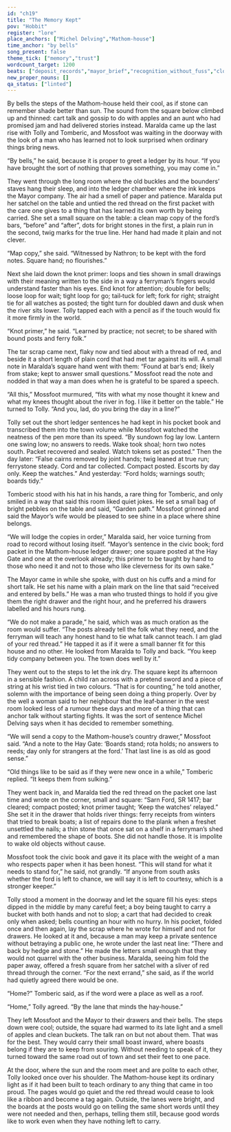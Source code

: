 ```yaml
---
id: "ch19"
title: "The Memory Kept"
pov: "Hobbit"
register: "lore"
place_anchors: ["Michel Delving","Mathom-house"]
time_anchor: "by bells"
song_present: false
theme_tick: ["memory","trust"]
wordcount_target: 1200
beats: ["deposit_records","mayor_brief","recognition_without_fuss","closing_image"]
new_proper_nouns: []
qa_status: ["linted"]
---
```

By bells the steps of the Mathom-house held their cool, as if stone can remember shade better than sun. The sound from the square below climbed up and thinned: cart talk and gossip to do with apples and an aunt who had promised jam and had delivered stories instead. Maralda came up the last rise with Tolly and Tomberic, and Mossfoot was waiting in the doorway with the look of a man who has learned not to look surprised when ordinary things bring news.

“By bells,” he said, because it is proper to greet a ledger by its hour. “If you have brought the sort of nothing that proves something, you may come in.”

They went through the long room where the old buckles and the bounders’ staves hang their sleep, and into the ledger chamber where the ink keeps the Mayor company. The air had a smell of paper and patience. Maralda put her satchel on the table and untied the red thread on the first packet with the care one gives to a thing that has learned its own worth by being carried. She set a small square on the table: a clean map copy of the ford’s bars, “before” and “after”, dots for bright stones in the first, a plain run in the second, twig marks for the true line. Her hand had made it plain and not clever.

“Map copy,” she said. “Witnessed by Nathron; to be kept with the ford notes. Square hand; no flourishes.”

Next she laid down the knot primer: loops and ties shown in small drawings with their meaning written to the side in a way a ferryman’s fingers would understand faster than his eyes. End knot for attention; double for bells; loose loop for wait; tight loop for go; tail‑tuck for left; fork for right; straight tie for all watches as posted; the tight turn for doubled dawn and dusk when the river sits lower. Tolly tapped each with a pencil as if the touch would fix it more firmly in the world.

“Knot primer,” he said. “Learned by practice; not secret; to be shared with bound posts and ferry folk.”

The tar scrap came next, flaky now and tied about with a thread of red, and beside it a short length of plain cord that had met tar against its will. A small note in Maralda’s square hand went with them: “Found at bar’s end; likely from stake; kept to answer small questions.” Mossfoot read the note and nodded in that way a man does when he is grateful to be spared a speech.

“All this,” Mossfoot murmured, “fits with what my nose thought it knew and what my knees thought about the river in fog. I like it better on the table.” He turned to Tolly. “And you, lad, do you bring the day in a line?”

Tolly set out the short ledger sentences he had kept in his pocket book and transcribed them into the town volume while Mossfoot watched the neatness of the pen more than its speed. “By sundown fog lay low. Lantern one swing low; no answers to reeds. Wake took shoal; horn two notes south. Packet recovered and sealed. Watch tokens set as posted.” Then the day later: “False cairns removed by joint hands; twig leaned at true run; ferrystone steady. Cord and tar collected. Compact posted. Escorts by day only. Keep the watches.” And yesterday: “Ford holds; warnings south; boards tidy.”

Tomberic stood with his hat in his hands, a rare thing for Tomberic, and only smiled in a way that said this room liked quiet jokes. He set a small bag of bright pebbles on the table and said, “Garden path.” Mossfoot grinned and said the Mayor’s wife would be pleased to see shine in a place where shine belongs.

“We will lodge the copies in order,” Maralda said, her voice turning from road to record without losing itself. “Mayor’s sentence in the civic book; ford packet in the Mathom-house ledger drawer; one square posted at the Hay Gate and one at the overlook already; this primer to be taught by hand to those who need it and not to those who like cleverness for its own sake.”

The Mayor came in while she spoke, with dust on his cuffs and a mind for short talk. He set his name with a plain mark on the line that said “received and entered by bells.” He was a man who trusted things to hold if you give them the right drawer and the right hour, and he preferred his drawers labelled and his hours rung.

“We do not make a parade,” he said, which was as much oration as the room would suffer. “The posts already tell the folk what they need, and the ferryman will teach any honest hand to tie what talk cannot teach. I am glad of your red thread.” He tapped it as if it were a small banner fit for this house and no other. He looked from Maralda to Tolly and back. “You keep tidy company between you. The town does well by it.”

They went out to the steps to let the ink dry. The square kept its afternoon in a sensible fashion. A child ran across with a pretend sword and a piece of string at his wrist tied in two colours. “That is for counting,” he told another, solemn with the importance of being seen doing a thing properly. Over by the well a woman said to her neighbour that the leaf‑banner in the west room looked less of a rumour these days and more of a thing that can anchor talk without starting fights. It was the sort of sentence Michel Delving says when it has decided to remember something.

“We will send a copy to the Mathom-house’s country drawer,” Mossfoot said. “And a note to the Hay Gate: ‘Boards stand; rota holds; no answers to reeds; day only for strangers at the ford.’ That last line is as old as good sense.”

“Old things like to be said as if they were new once in a while,” Tomberic replied. “It keeps them from sulking.”

They went back in, and Maralda tied the red thread on the packet one last time and wrote on the corner, small and square: “Sarn Ford, SR 1417; bar cleared; compact posted; knot primer taught; ‘Keep the watches’ relayed.” She set it in the drawer that holds river things: ferry receipts from winters that tried to break boats; a list of repairs done to the plank when a freshet unsettled the nails; a thin stone that once sat on a shelf in a ferryman’s shed and remembered the shape of boots. She did not handle those. It is impolite to wake old objects without cause.

Mossfoot took the civic book and gave it its place with the weight of a man who respects paper when it has been honest. “This will stand for what it needs to stand for,” he said, not grandly. “If anyone from south asks whether the ford is left to chance, we will say it is left to courtesy, which is a stronger keeper.”

Tolly stood a moment in the doorway and let the square fill his eyes: steps dipped in the middle by many careful feet; a boy being taught to carry a bucket with both hands and not to slop; a cart that had decided to creak only when asked; bells counting an hour with no hurry. In his pocket, folded once and then again, lay the scrap where he wrote for himself and not for drawers. He looked at it and, because a man may keep a private sentence without betraying a public one, he wrote under the last neat line: “There and back by hedge and stone.” He made the letters small enough that they would not quarrel with the other business. Maralda, seeing him fold the paper away, offered a fresh square from her satchel with a sliver of red thread through the corner. “For the next errand,” she said, as if the world had quietly agreed there would be one.

“Home?” Tomberic said, as if the word were a place as well as a roof.

“Home,” Tolly agreed. “By the lane that minds the hay‑house.”

They left Mossfoot and the Mayor to their drawers and their bells. The steps down were cool; outside, the square had warmed to its late light and a smell of apples and clean buckets. The talk ran on but not about them. That was for the best. They would carry their small boast inward, where boasts belong if they are to keep from souring. Without needing to speak of it, they turned toward the same road out of town and set their feet to one pace.

At the door, where the sun and the room meet and are polite to each other, Tolly looked once over his shoulder. The Mathom-house kept its ordinary light as if it had been built to teach ordinary to any thing that came in too proud. The pages would go quiet and the red thread would cease to look like a ribbon and become a tag again. Outside, the lanes were bright, and the boards at the posts would go on telling the same short words until they were not needed and then, perhaps, telling them still, because good words like to work even when they have nothing left to carry.
